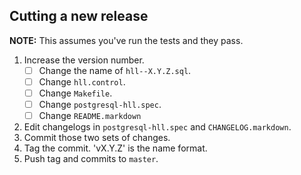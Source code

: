 Cutting a new release
---------------------

**NOTE:** This assumes you've run the tests and they pass.

1. Increase the version number.
    * [ ] Change the name of `hll--X.Y.Z.sql`.
    * [ ] Change `hll.control`.
    * [ ] Change `Makefile`.
    * [ ] Change `postgresql-hll.spec`.
    * [ ] Change `README.markdown`
2. Edit changelogs in `postgresql-hll.spec` and `CHANGELOG.markdown`.
3. Commit those two sets of changes.
4. Tag the commit. 'vX.Y.Z' is the name format.
5. Push tag and commits to `master`.
